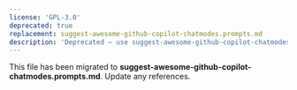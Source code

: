 ```yaml
---
license: 'GPL-3.0'
deprecated: true
replacement: suggest-awesome-github-copilot-chatmodes.prompts.md
description: 'Deprecated – use suggest-awesome-github-copilot-chatmodes.prompts.md instead.'
---
```


This file has been migrated to **suggest-awesome-github-copilot-chatmodes.prompts.md**. Update any references.
